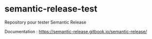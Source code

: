 # semantic-release-test
Repository pour tester Semantic Release

Documentation : https://semantic-release.gitbook.io/semantic-release/

